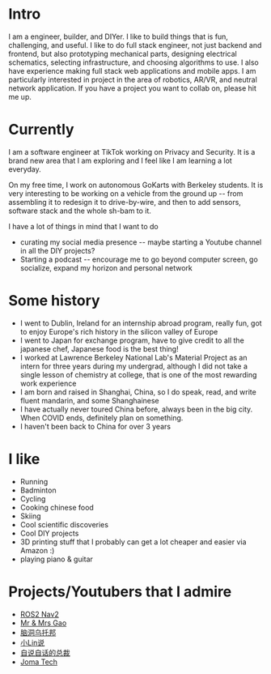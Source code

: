 
# Intro

I am a engineer, builder, and DIYer. I like to build things that is fun, challenging, and useful. I like to do full stack engineer, not just backend and frontend, but also  prototyping mechanical parts, designing electrical schematics, selecting infrastructure, and choosing algorithms to use. I also have experience making full stack web applications and mobile apps. I am particularly interested in project in the area of robotics, AR/VR, and neutral network application. If you have a project you want to collab on, please hit me up.

# Currently
I am a software engineer at TikTok working on Privacy and Security. It is a brand new area that I am exploring and I feel like I am learning a lot everyday. 

On my free time, I work on autonomous GoKarts with Berkeley students. It is very interesting to be working on a vehicle from the ground up -- from assembling it to redesign it to drive-by-wire, and then to add sensors, software stack and the whole sh-bam to it. 

I have a lot of things in mind that I want to do
- curating my social media presence -- maybe starting a Youtube channel in all the DIY projects? 
- Starting a podcast -- encourage me to go beyond computer screen, go socialize, expand my horizon and personal network

# Some history
- I went to Dublin, Ireland for an internship abroad program, really fun, got to enjoy Europe's rich history in the silicon valley of Europe
- I went to Japan for exchange program, have to give credit to all the japanese chef, Japanese food is the best thing!
- I worked at Lawrence Berkeley National Lab's Material Project as an intern for three years during my undergrad, although I did not take a single lesson of chemistry at college, that is one of the most rewarding work experience
- I am born and raised in Shanghai, China, so I do speak, read, and write fluent mandarin, and some Shanghainese
- I have actually never toured China before, always been in the big city. When COVID ends, definitely plan on something. 
- I haven't been back to China for over 3 years

# I like
- Running
- Badminton
- Cycling
- Cooking chinese food
- Skiing
- Cool scientific discoveries
- Cool DIY projects
- 3D printing stuff that I probably can get a lot cheaper and easier via Amazon :) 
- playing piano & guitar

# Projects/Youtubers that I admire
- [ROS2 Nav2](https://navigation.ros.org/)
- [Mr & Mrs Gao](https://www.youtube.com/channel/UCMUnInmOkrWN4gof9KlhNmQ)
- [脑洞乌托邦](https://www.youtube.com/c/%E8%84%91%E6%B4%9E%E4%B9%8C%E6%89%98%E9%82%A6)
- [小Lin说](https://www.youtube.com/c/Lindsay%E8%AF%B4)
- [自说自话的总裁](https://www.youtube.com/c/%E8%87%AA%E8%AF%B4%E8%87%AA%E8%AF%9D%E7%9A%84%E6%80%BB%E8%A3%81)
- [Joma Tech](https://www.youtube.com/c/JomaOppa)

